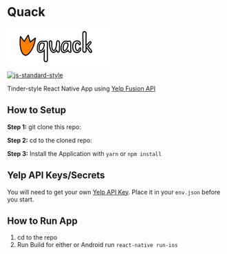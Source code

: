 #  Quack 

![Quack Logo](src/assets/images/Logo.png)

[![js-standard-style](https://img.shields.io/badge/code%20style-standard-brightgreen.svg?style=flat)](https://www.yelp.com/developers/documentation/v3)

Tinder-style React Native App using [Yelp Fusion API](https://github.com/infinitered/ignite)

## How to Setup

**Step 1:** git clone this repo:

**Step 2:** cd to the cloned repo:

**Step 3:** Install the Application with `yarn` or `npm install`

## Yelp API Keys/Secrets
You will need to get your own [Yelp API Key](https://www.yelp.com/developers/documentation/v3).  Place it in your `env.json` before you start.

## How to Run App

1. cd to the repo
2. Run Build for either or Android run `react-native run-ios`
